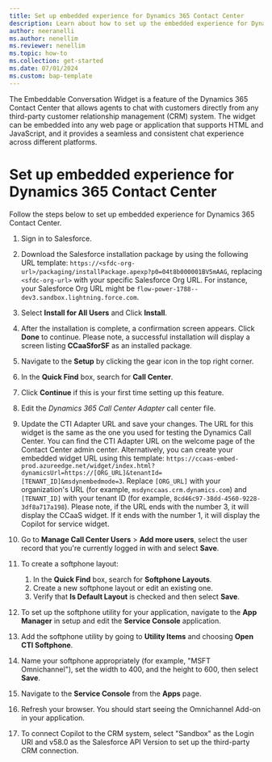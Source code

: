 ```yaml
---
title: Set up embedded experience for Dynamics 365 Contact Center
description: Learn about how to set up the embedded experience for Dynamics 365 Contact Center.
author: neeranelli
ms.author: nenellim
ms.reviewer: nenellim
ms.topic: how-to
ms.collection: get-started
ms.date: 07/01/2024
ms.custom: bap-template
---
```


The Embeddable Conversation Widget is a feature of the Dynamics 365 Contact Center that allows agents to chat with customers directly from any third-party customer relationship management (CRM) system. The widget can be embedded into any web page or application that supports HTML and JavaScript, and it provides a seamless and consistent chat experience across different platforms.

# Set up embedded experience for Dynamics 365 Contact Center

Follow the steps below to set up embedded experience for Dynamics 365 Contact Center.

1. Sign in to Salesforce.

2. Download the Salesforce installation package by using the following URL template: `https://<sfdc-org-url>/packaging/installPackage.apexp?p0=04t8b000001BV5mAAG`, replacing `<sfdc-org-url>` with your specific Salesforce Org URL. For instance, your Salesforce Org URL might be `flow-power-1788--dev3.sandbox.lightning.force.com`.

3. Select **Install for All Users** and Click **Install**.

4. After the installation is complete, a confirmation screen appears. Click **Done** to continue. Please note, a successful installation will display a screen listing **CCaaSforSF** as an installed package.

5. Navigate to the **Setup** by clicking the gear icon in the top right corner.

6. In the **Quick Find** box, search for **Call Center**.

7. Click **Continue** if this is your first time setting up this feature.

8. Edit the *Dynamics 365 Call Center Adapter* call center file.

9. Update the CTI Adapter URL and save your changes. The URL for this widget is the same as the one you used for testing the Dynamics Call Center. You can find the CTI Adapter URL on the welcome page of the Contact Center admin center. Alternatively, you can create your embedded widget URL using this template: `https://ccaas-embed-prod.azureedge.net/widget/index.html?dynamicsUrl=https://[ORG_URL]&tenantId=[TENANT_ID]&msdynembedmode=3`. Replace `[ORG_URL]` with your organization's URL (for example, `msdynccaas.crm.dynamics.com`) and `[TENANT_ID]` with your tenant ID (for example, `8cd46c97-38dd-4560-9228-3df8a717a198`).
Please note, if the URL ends with the number 3, it will display the CCaaS widget. If it ends with the number 1, it will display the Copilot for service widget.

10. Go to **Manage Call Center Users** > **Add more users**, select the user record that you're currently logged in with and select **Save**.

11. To create a softphone layout:
    1. In the **Quick Find** box, search for **Softphone Layouts**.
    2. Create a new softphone layout or edit an existing one.
    3. Verify that **Is Default Layout** is checked and then select **Save**.

12. To set up the softphone utility for your application, navigate to the **App Manager** in setup and edit the **Service Console** application.

13. Add the softphone utility by going to **Utility Items** and choosing **Open CTI Softphone**.

14. Name your softphone appropriately (for example, "MSFT Omnichannel"), set the width to 400, and the height to 600, then select **Save**.

15. Navigate to the **Service Console** from the **Apps** page.

16. Refresh your browser. You should start seeing the Omnichannel Add-on in your application.

17. To connect Copilot to the CRM system, select "Sandbox" as the Login URI and v58.0 as the Salesforce API Version to set up the third-party CRM connection.